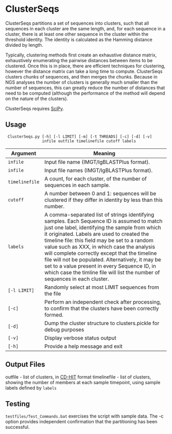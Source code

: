 # ClusterSeqs #

ClusterSeqs partitions a set of sequences into clusters, such that all sequences in each cluster are the same length, and, for each sequence in a cluster, there is at least one other sequence in the cluster within the threshold identity. The identity is calculated as the Hamming distance divided by length. 

Typically, clustering methods first create an exhaustive distance matrix, exhaustively enumerating the pairwise distances between items to be clustered. Once this is in place, there are efficient techniques for clustering, however the distance matrix can take a long time to compute. ClusterSeqs clusters chunks of sequences, and then merges the chunks. Because in NGS analyses the number of clusters is generally much smaller than the number of sequences, this can greatly reduce the number of distances that need to be computed (although the performance of the method will depend on the nature of the clusters).

ClusterSeqs requires [SciPy](http://scipy.org).

## Usage ##

     ClusterSeqs.py [-h] [-l LIMIT] [-m] [-t THREADS] [-c] [-d] [-v]
                    infile outfile timelinefile cutoff labels

Argument|Meaning
---------|-------
`infile`|Input file name (IMGT/IgBLASTPlus format).
`infile`|Input file names (IMGT/IgBLASTPlus format).
`timelinefile`|A count, for each cluster, of the number of sequences in each sample.
`cutoff`|A number between 0 and 1: sequences will be clustered if they differ in identity by less than this number.
`labels`|A comma-separated list of strings identifying samples. Each Sequence ID is assumed to match just one label, identifying the sample from which it originated. Labels are used to created the timeline file: this field may be set to a random value such as XXX, in which case the analysis will complete correctly except that the timeline file will not be populated. Alternatively, it may be set to a value present in every Sequence ID, in which case the timline file will list the number of sequences in each cluster. 
`[-l LIMIT]`|Randomly select at most LIMIT sequences from the file
`[-c]`|Perform an independent check after processing, to confirm that the clusters have been correctly formed.
`[-d]`|Dump the cluster structure to clusters.pickle for debug purposes
`[-v]`|Display verbose status output
`[-h]`|Provide a help message and exit

## Output Files ##

outfile - list of clusters, in [CD-HIT](http://weizhongli-lab.org/cd-hit/ "CD-HIT") format
timelinefile - list of clusters, showing the number of members at each sample timepoint, using sample labels defined by `labels`

## Testing ##

`testfiles/Test_Commands.bat` exercises the script with sample data. The -c option provides independent confirmation that the partitioning has been successful.